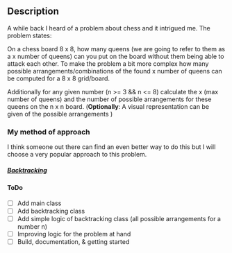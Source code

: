 ## Description

A while back I heard of a problem about chess and it intrigued me. The problem states:

On a chess board 8 x 8, how many queens (we are going to refer to them as a x number of queens) can you put on the board without them being able to attack each other.
To make the problem a bit more complex how many possible arrangements/combinations of the found x number of queens can be computed for a 8 x 8 grid/board.

Additionally for any given number (n >= 3 && n <= 8) calculate the x (max number of queens) and the number of possible arrangements for these queens on the n x n board.
(**Optionally**: A visual representation can be given of the possible arrangements )  

### My method of approach
I think someone out there can find an even better way to do this but I will choose a very popular approach to this problem.
##### __[Backtracking](https://en.wikipedia.org/wiki/Backtracking)__ #####


#### ToDo 
* [ ] Add main class
* [ ] Add backtracking class
* [ ] Add simple logic of backtracking class (all possible arrangements for a number n)
* [ ] Improving logic for the problem at hand 
* [ ] Build, documentation, & getting started
